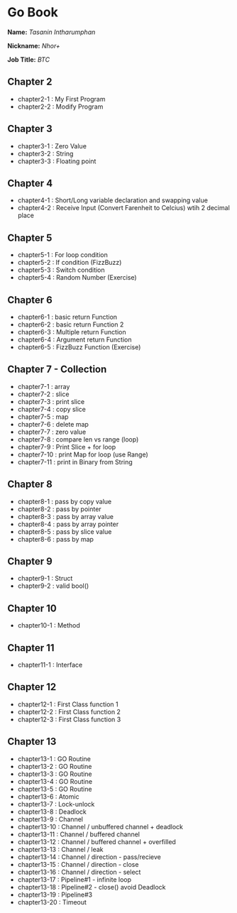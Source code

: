 # Go Book

**Name:** *Tasanin Intharumphan*

**Nickname:** *Nhor+*

**Job Title:** *BTC*

## Chapter 2

* chapter2-1 : My First Program
* chapter2-2 : Modify Program

## Chapter 3

* chapter3-1 : Zero Value
* chapter3-2 : String
* chapter3-3 : Floating point

## Chapter 4

* chapter4-1 : Short/Long variable declaration and swapping value
* chapter4-2 : Receive Input (Convert Farenheit to Celcius) wtih 2 decimal place

## Chapter 5

* chapter5-1 : For loop condition
* chapter5-2 : If condition (FizzBuzz)
* chapter5-3 : Switch condition
* chapter5-4 : Random Number (Exercise)

## Chapter 6

* chapter6-1 : basic return Function
* chapter6-2 : basic return Function 2
* chapter6-3 : Multiple return Function
* chapter6-4 : Argument return Function
* chapter6-5 : FizzBuzz Function (Exercise)

## Chapter 7 - Collection

* chapter7-1 : array
* chapter7-2 : slice
* chapter7-3 : print slice
* chapter7-4 : copy slice
* chapter7-5 : map
* chapter7-6 : delete map
* chapter7-7 : zero value
* chapter7-8 : compare len vs range (loop)
* chapter7-9 : Print Slice + for loop
* chapter7-10 : print Map for loop (use Range)
* chapter7-11 : print in Binary from String

## Chapter 8

* chapter8-1 : pass by copy value
* chapter8-2 : pass by pointer
* chapter8-3 : pass by array value
* chapter8-4 : pass by array pointer
* chapter8-5 : pass by slice value
* chapter8-6 : pass by map

## Chapter 9

* chapter9-1 : Struct
* chapter9-2 : valid bool()

## Chapter 10

* chapter10-1 : Method

## Chapter 11

* chapter11-1 : Interface

## Chapter 12

* chapter12-1 : First Class function 1
* chapter12-2 : First Class function 2
* chapter12-3 : First Class function 3

## Chapter 13

* chapter13-1 : GO Routine
* chapter13-2 : GO Routine
* chapter13-3 : GO Routine
* chapter13-4 : GO Routine
* chapter13-5 : GO Routine 
* chapter13-6 : Atomic
* chapter13-7 : Lock-unlock
* chapter13-8 : Deadlock
* chapter13-9 : Channel
* chapter13-10 : Channel / unbuffered channel + deadlock
* chapter13-11 : Channel / buffered channel
* chapter13-12 : Channel / buffered channel + overfilled
* chapter13-13 : Channel / leak
* chapter13-14 : Channel / direction - pass/recieve
* chapter13-15 : Channel / direction - close
* chapter13-16 : Channel / direction - select
* chapter13-17 : Pipeline#1 - infinite loop
* chapter13-18 : Pipeline#2 - close() avoid Deadlock
* chapter13-19 : Pipeline#3
* chapter13-20 : Timeout